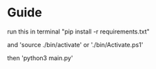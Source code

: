 # Guide

run this in terminal "pip install -r requirements.txt"

and 'source ./bin/activate' or './bin/Activate.ps1'

then 'python3 main.py'
